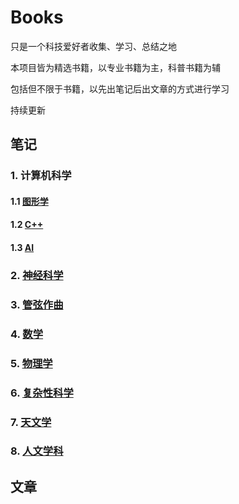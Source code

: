 # Books

只是一个科技爱好者收集、学习、总结之地

本项目皆为精选书籍，以专业书籍为主，科普书籍为辅

包括但不限于书籍，以先出笔记后出文章的方式进行学习

持续更新

## 笔记

### 1. 计算机科学

#### 1.1 [图形学](ComputerScience/graphics/readme.md)

#### 1.2 [C++](ComputerScience/C++/readme.md)

#### 1.3 [AI](ComputerScience/AI/readme.md)

### 2. [神经科学](NeuroScience/readme.md)

### 3. [管弦作曲](OrchestralComposition/readme.md)

### 4. [数学](Math/readme.md)

### 5. [物理学](physics/readme.md)

### 6. [复杂性科学](Complexity/readme.md)

### 7. [天文学](Astronomy/readme.md)

### 8. [人文学科](Humanities/readmme.md)

## 文章
